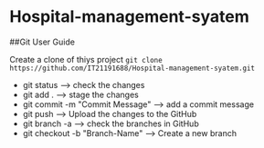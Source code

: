 # Hospital-management-syatem

##Git User Guide

Create a clone of thiys project
``` git clone https://github.com/IT21191688/Hospital-management-syatem.git ```

- git status --> check the changes
- git add . --> stage the changes
- git commit -m "Commit Message" --> add a commit message
- git push --> Upload the changes to the GitHub
- git branch -a --> check the branches in GitHub
- git checkout -b "Branch-Name" --> Create a new branch 
